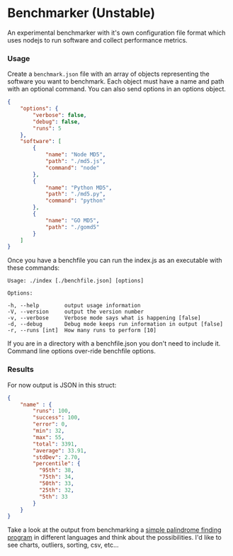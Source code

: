 # Benchmarker (Unstable)

An experimental benchmarker with it's own configuration file format which uses nodejs to run software and collect performance metrics. 

### Usage

Create a `benchmark.json` file with an array of objects representing the software you want to benchmark. Each object must have a name and path with an optional command. You can also send options in an options object.

```json
{
    "options": {
        "verbose": false,
        "debug": false,
        "runs": 5
    },
    "software": [
        {
            "name": "Node MD5",
            "path": "./md5.js",
            "command": "node"
        },
        {
            "name": "Python MD5",
            "path": "./md5.py",
            "command": "python"
        },
        {
            "name": "GO MD5",
            "path": "./gomd5"
        }
    ]
}
```

Once you have a benchfile you can run the index.js as an executable with these commands:

    Usage: ./index [./benchfile.json] [options]

    Options:

    -h, --help        output usage information
    -V, --version     output the version number
    -v, --verbose     Verbose mode says what is happening [false]
    -d, --debug       Debug mode keeps run information in output [false]
    -r, --runs [int]  How many runs to perform [10]

If you are in a directory with a benchfile.json you don't need to include it. Command line options over-ride benchfile options.

### Results

For now output is JSON in this struct:

```json
{
    "name" : {
        "runs": 100,
        "success": 100,
        "error": 0,
        "min": 32,
        "max": 55,
        "total": 3391,
        "average": 33.91,
        "stdDev": 2.70,
        "percentile": {
          "95th": 38,
          "75th": 34,
          "50th": 33,
          "25th": 32,
          "5th": 33
        }
    }
}
```

Take a look at the output from benchmarking a [simple palindrome finding program](https://github.com/montanaflynn/palindromes) in different languages and think about the possibilities. I'd like to see charts, outliers, sorting, csv, etc...
